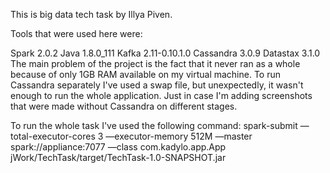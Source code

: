 This is big data tech task by Illya Piven.

Tools that were used here were:

Spark 2.0.2
Java 1.8.0_111
Kafka 2.11-0.10.1.0
Cassandra 3.0.9
Datastax 3.1.0
The main problem of the project is the fact that it never ran as a whole because of only 1GB RAM available on my virtual machine. To run Cassandra separately I've used a swap file, but unexpectedly, it wasn't enough to run the whole application. Just in case I'm adding screenshots that were made without Cassandra on different stages.

To run the whole task I've used the following command: spark-submit —total-executor-cores 3 —executor-memory 512M —master spark://appliance:7077 —class com.kadylo.app.App jWork/TechTask/target/TechTask-1.0-SNAPSHOT.jar